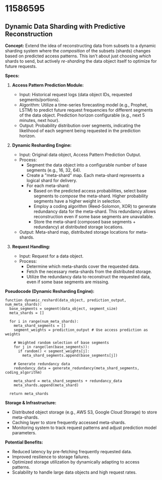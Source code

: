 # 11586595

## Dynamic Data Sharding with Predictive Reconstruction

**Concept:** Extend the idea of reconstructing data from subsets to a dynamic sharding system where the *composition* of the subsets (shards) changes based on predicted access patterns. This isn't about just choosing *which* shards to send, but actively *re-sharding* the data object itself to optimize for future requests.

**Specs:**

1.  **Access Pattern Prediction Module:**
    *   Input: Historical request logs (data object IDs, requested segments/portions).
    *   Algorithm: Utilize a time-series forecasting model (e.g., Prophet, LSTM) to predict future request frequencies for different segments of the data object.  Prediction horizon configurable (e.g., next 5 minutes, next hour).
    *   Output: Probability distribution over segments, indicating the likelihood of each segment being requested in the prediction horizon.

2.  **Dynamic Resharding Engine:**
    *   Input: Original data object, Access Pattern Prediction Output.
    *   Process:
        *   Segment the data object into a configurable number of base segments (e.g., 16, 32, 64).
        *   Create a "meta-shard" map.  Each meta-shard represents a logical shard for delivery.
        *   For each meta-shard:
            *   Based on the predicted access probabilities, select base segments to *compose* the meta-shard.  Higher probability segments have a higher weight in selection.
            *   Employ a coding algorithm (Reed-Solomon, XOR) to generate redundancy data for the meta-shard.  This redundancy allows reconstruction even if some base segments are unavailable.
            *   Store the meta-shard (composed base segments + redundancy) at distributed storage locations.
    *   Output: Meta-shard map, distributed storage locations for meta-shards.

3.  **Request Handling:**
    *   Input: Request for a data object.
    *   Process:
        *   Determine which meta-shards cover the requested data.
        *   Fetch the necessary meta-shards from the distributed storage.
        *   Utilize the redundancy data to reconstruct the requested data, even if some base segments are missing.

**Pseudocode (Dynamic Resharding Engine):**

```
function dynamic_reshard(data_object, prediction_output, num_meta_shards):
  base_segments = segment(data_object, segment_size)
  meta_shards = []

  for i in range(num_meta_shards):
    meta_shard_segments = []
    segment_weights = prediction_output # Use access prediction as weights
    
    # Weighted random selection of base segments
    for j in range(len(base_segments)):
      if random() < segment_weights[j]:
        meta_shard_segments.append(base_segments[j])

    # Generate redundancy data
    redundancy_data = generate_redundancy(meta_shard_segments, coding_algorithm)
    
    meta_shard = meta_shard_segments + redundancy_data
    meta_shards.append(meta_shard)

  return meta_shards
```

**Storage & Infrastructure:**

*   Distributed object storage (e.g., AWS S3, Google Cloud Storage) to store meta-shards.
*   Caching layer to store frequently accessed meta-shards.
*   Monitoring system to track request patterns and adjust prediction model parameters.

**Potential Benefits:**

*   Reduced latency by pre-fetching frequently requested data.
*   Improved resilience to storage failures.
*   Optimized storage utilization by dynamically adapting to access patterns.
*   Scalability to handle large data objects and high request rates.